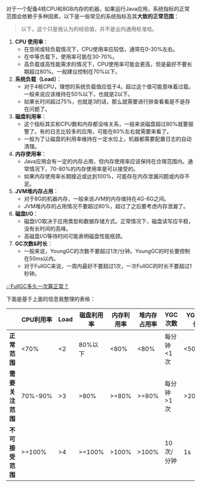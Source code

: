 对于一个配备4核CPU和8GB内存的机器，如果运行Java应用，系统指标的正常范围会依赖于多种因素，以下是一些常见的系统指标及其**大致的正常范围**：

> 以下，这个只是我认为的经验值，并不是业内通用标准哈。


1. **CPU 使用率**：
   - 在空闲或轻负载情况下，CPU使用率应较低，通常在0-30%左右。
   - 在中等负载下，使用率可能在30-70%。
   - 高负载或高性能需求的情况下，CPU使用率可能会更高，但是最好不要长期超过80%。一般建议控制在70%以下。
2. **系统负载（Load）**：
   - 对于4核CPU，理想的系统负载值应低于4。超过这个值可能意味着过载。一般来说应该维持在50%以下，也就是2以下。
   - 如果长时间超过75%，也就是3的话，那么就需要进行排查看看是不是存在问题了。
3. **磁盘利用率**：
   - 这个指标其实和CPU数和内存都没啥关系，一般来说磁盘超过80%就要报警了。有的日志比较多的应用，可能在60%左右就需要来看了。
   - 一般为了让磁盘的利用率维持在一定水位上，机器都需要配置日志的自动清理。	
4. **内存使用率**：
   - Java应用会有一定的内存占用，但内存使用率应该保持在合理范围内。通常情况下，70-80%的内存使用率是可以接受的。
   - 如果内存使用率长期接近或达到100%，可能存在内存泄漏问题或内存不足。
5. **JVM堆内存占用**：
   - 对于8G的机器内存，一般来说JVM的内存维持在4G-6G之间。
   - JVM堆内存的占用情况不要超过80%，超过了之后要考虑内存泄漏了。
6. **磁盘I/O**：
   - 磁盘I/O取决于应用类型和数据存储方式。正常情况下，磁盘读写应平稳，没有长时间的高峰。
   - 高磁盘I/O等待时间可能表明磁盘性能瓶颈。
7. **GC次数&时长**：
   - 一般来说，YoungGC的次数不要超过1次/分钟。YoungGC的时长要控制在50ms以内。
   - 对于FullGC来说，一周内最好不要超过1次，一次FullGC的时长不要超过1秒钟。

[✅FullGC多久一次算正常？](https://www.yuque.com/hollis666/fo22bm/nks48167c9upybbo?view=doc_embed)

下面是基于上面的信息我整理的表格：

| <br /> | **CPU利用率** | **Load** | **磁盘利用率** | **内存利用率** | **堆内存占用率** | **YGC次数** | **YGC时长** | **FGC次数** | **FGC时长** |
| --- | --- | --- | --- | --- | --- | --- | --- | --- | --- |
| **正常范围** | <70% | <2 | 80%以下 | <80% | <80% | 每分钟<1次 | <50ms | <1次/周 | <1s |
| **需要关注范围** | 70%-90% | >3 | >80% | >=80% | >=80% | 每分钟>1次 | >200ms | 1次/天 | >2s |
| **不可接受范围** | >=100% | >4 | >=100% | >100% | >100% | 10次/分钟 | 1s | 1次/小时 | >=5s |

